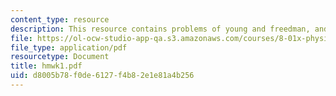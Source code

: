 ```yaml
---
content_type: resource
description: This resource contains problems of young and freedman, and fermi estimation.
file: https://ol-ocw-studio-app-qa.s3.amazonaws.com/courses/8-01x-physics-i-classical-mechanics-with-an-experimental-focus-fall-2002/d8005b78f0de6127f4b82e1e81a4b256_hmwk1.pdf
file_type: application/pdf
resourcetype: Document
title: hmwk1.pdf
uid: d8005b78-f0de-6127-f4b8-2e1e81a4b256
---
```

